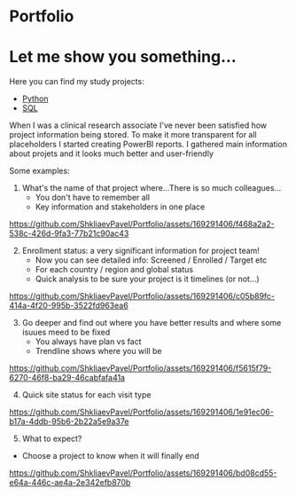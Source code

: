 # Portfolio
<div id = "header" align = "left">
  <h1> Let me show you something...</h1>

Here you can find my study projects:
  + [Python](https://github.com/ShkliaevPavel/Portfolio/tree/Python)
  + [SQL](https://github.com/ShkliaevPavel/Portfolio/tree/SQL)

When I was a clinical research associate I've never been satisfied how project information being stored.
To make it more transparent for all placeholders I started creating PowerBI reports.
I gathered main information about projets and it looks much better and user-friendly

Some examples:
1. What's the name of that project where...There is so much colleagues...
   + You don't have to remember all 
   + Key information and stakeholders in one place

https://github.com/ShkliaevPavel/Portfolio/assets/169291406/f468a2a2-538c-426d-9fa3-77b21c90ac43

2. Enrollment status: a very significant information for project team!
    + Now you can see detailed info: Screened / Enrolled / Target etc
    + For each country / region and global status
    + Quick analysis to be sure your project is it timelines (or not...)
    
  https://github.com/ShkliaevPavel/Portfolio/assets/169291406/c05b89fc-414a-4f20-995b-3522fd963ea6

3. Go deeper and find out where you have better results and where some isuues meed to be fixed
   + You always have plan vs fact
   + Trendline shows where you will be

https://github.com/ShkliaevPavel/Portfolio/assets/169291406/f5615f79-6270-46f8-ba29-46cabfafa41a

4. Quick site status for each visit type

https://github.com/ShkliaevPavel/Portfolio/assets/169291406/1e91ec06-b17a-4ddb-95b6-2b22a5e9a37e

5. What to expect?
+ Choose a project to know when it will finally end

https://github.com/ShkliaevPavel/Portfolio/assets/169291406/bd08cd55-e64a-446c-ae4a-2e342efb870b

